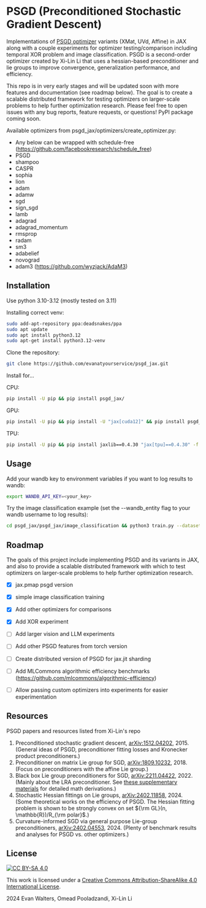 # PSGD (Preconditioned Stochastic Gradient Descent)

Implementations of [PSGD optimizer](https://github.com/lixilinx/psgd_torch) variants (XMat, UVd, Affine) in JAX along 
with a couple experiments for optimizer testing/comparison including temporal XOR problem and image classification. 
PSGD is a second-order optimizer created by Xi-Lin Li that uses a hessian-based preconditioner and lie groups to 
improve convergence, generalization performance, and efficiency.

This repo is in very early stages and will be updated soon with more features and documentation (see roadmap below). 
The goal is to create a scalable distributed framework for testing optimizers on larger-scale problems to help further
optimization research. Please feel free to open issues with any bug reports, feature requests, or questions! PyPI 
package coming soon.

Available optimizers from psgd_jax/optimizers/create_optimizer.py:
- Any below can be wrapped with schedule-free (https://github.com/facebookresearch/schedule_free)
- PSGD
- shampoo
- CASPR
- sophia
- lion
- adam
- adamw
- sgd
- sign_sgd
- lamb
- adagrad
- adagrad_momentum
- rmsprop
- radam
- sm3
- adabelief
- novograd
- adam3 (https://github.com/wyzjack/AdaM3)


## Installation

Use python 3.10-3.12 (mostly tested on 3.11)

Installing correct venv:
```bash
sudo add-apt-repository ppa:deadsnakes/ppa
sudo apt update
sudo apt install python3.12
sudo apt-get install python3.12-venv
```

Clone the repository:
```bash
git clone https://github.com/evanatyourservice/psgd_jax.git
```

Install for...

CPU:
```bash
pip install -U pip && pip install psgd_jax/
```

GPU:
```bash
pip install -U pip && pip install -U "jax[cuda12]" && pip install psgd_jax/
```

TPU:
```bash
pip install -U pip && pip install jaxlib==0.4.30 "jax[tpu]==0.4.30" -f https://storage.googleapis.com/jax-releases/libtpu_releases.html && pip install psgd_jax/
```


## Usage

Add your wandb key to environment variables if you want to log results to wandb:
```bash
export WANDB_API_KEY=<your_key>
```

Try the image classification example (set the --wandb_entity flag to your wandb username to log results):
```bash
cd psgd_jax/psgd_jax/image_classification && python3 train.py --dataset cifar10 --model resnet18 --optimizer psgd --psgd_precond_type xmat
```


## Roadmap

The goals of this project include implementing PSGD and its variants in JAX, and also to provide a scalable 
distributed framework with which to test optimizers on larger-scale problems to help further optimization research.

- [x] jax.pmap psgd version
- [x] simple image classification training
- [x] Add other optimizers for comparisons
- [x] Add XOR experiment
- [ ] Add larger vision and LLM experiments
- [ ] Add other PSGD features from torch version
- [ ] Create distributed version of PSGD for jax.jit sharding
- [ ] Add MLCommons algorithmic efficiency benchmarks (https://github.com/mlcommons/algorithmic-efficiency)
- [ ] Allow passing custom optimizers into experiments for easier experimentation


## Resources

PSGD papers and resources listed from Xi-Lin's repo

1) Preconditioned stochastic gradient descent, [arXiv:1512.04202](https://arxiv.org/abs/1512.04202), 2015. (General ideas of PSGD, preconditioner fitting losses and Kronecker product preconditioners.)
2) Preconditioner on matrix Lie group for SGD, [arXiv:1809.10232](https://arxiv.org/abs/1809.10232), 2018. (Focus on preconditioners with the affine Lie group.)
3) Black box Lie group preconditioners for SGD, [arXiv:2211.04422](https://arxiv.org/abs/2211.04422), 2022. (Mainly about the LRA preconditioner. See [these supplementary materials](https://drive.google.com/file/d/1CTNx1q67_py87jn-0OI-vSLcsM1K7VsM/view) for detailed math derivations.)
4) Stochastic Hessian fittings on Lie groups, [arXiv:2402.11858](https://arxiv.org/abs/2402.11858), 2024. (Some theoretical works on the efficiency of PSGD. The Hessian fitting problem is shown to be strongly convex on set ${\rm GL}(n, \mathbb{R})/R_{\rm polar}$.)
5) Curvature-informed SGD via general purpose Lie-group preconditioners, [arXiv:2402.04553](https://arxiv.org/abs/2402.04553), 2024. (Plenty of benchmark results and analyses for PSGD vs. other optimizers.)


## License

[![CC BY-SA 4.0][cc-by-sa-image]][cc-by-sa]

This work is licensed under a [Creative Commons Attribution-ShareAlike 4.0 International License][cc-by-sa].

2024 Evan Walters, Omead Pooladzandi, Xi-Lin Li


[cc-by-sa]: https://creativecommons.org/licenses/by-sa/4.0/
[cc-by-sa-image]: https://licensebuttons.net/l/by-sa/4.0/88x31.png
[cc-by-sa-shield]: https://img.shields.io/badge/License-CC%20BY--SA%204.0-lightgrey.svg
